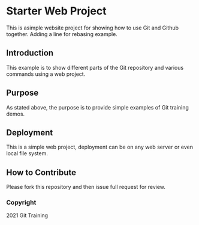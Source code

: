 # Starter Web Project

This is asimple website project for showing how to use Git and Github together. Adding a line for rebasing example.

## Introduction

This example is to show different parts of the Git repository and various commands using a web project.

## Purpose

As stated above, the purpose is to provide simple examples of Git training demos.

## Deployment

This is a simple web project, deployment can be on any web server or even local file system.

## How to Contribute

Please fork this repository and then issue full request for review.

### Copyright
2021 Git Training